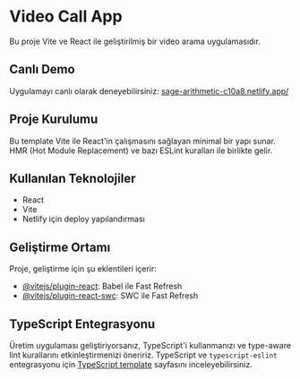 # Video Call App

Bu proje Vite ve React ile geliştirilmiş bir video arama uygulamasıdır.

## Canlı Demo

Uygulamayı canlı olarak deneyebilirsiniz: [sage-arithmetic-c10a8.netlify.app/](sage-arithmetic-c10a8.netlify.app/)

## Proje Kurulumu

Bu template Vite ile React'in çalışmasını sağlayan minimal bir yapı sunar. HMR (Hot Module Replacement) ve bazı ESLint kuralları ile birlikte gelir.

## Kullanılan Teknolojiler

- React
- Vite
- Netlify için deploy yapılandırması

## Geliştirme Ortamı

Proje, geliştirme için şu eklentileri içerir:

- [@vitejs/plugin-react](https://github.com/vitejs/vite-plugin-react/blob/main/packages/plugin-react/README.md): Babel ile Fast Refresh
- [@vitejs/plugin-react-swc](https://github.com/vitejs/vite-plugin-react-swc): SWC ile Fast Refresh

## TypeScript Entegrasyonu

Üretim uygulaması geliştiriyorsanız, TypeScript'i kullanmanızı ve type-aware lint kurallarını etkinleştirmenizi öneririz. TypeScript ve `typescript-eslint` entegrasyonu için [TypeScript template](https://github.com/vitejs/vite/tree/main/packages/create-vite/template-react-ts) sayfasını inceleyebilirsiniz.
